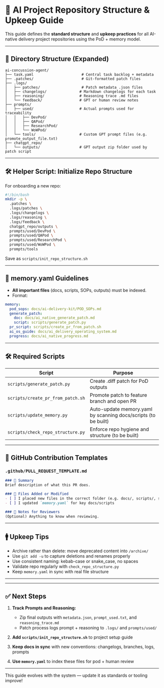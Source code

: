 # 🧱 AI Project Repository Structure & Upkeep Guide

This guide defines the **standard structure** and **upkeep practices** for all AI-native delivery project repositories using the PoD + memory model.

---


## 📁 Directory Structure (Expanded)

```
ai-concussion-agent/
├── task.yaml                      # Central task backlog + metadata
├── .patches/                      # Git-formatted patch files
├── .logs/
│   ├── patches/                   # Patch metadata .json files
│   ├── changelogs/               # Markdown changelogs for each task
│   ├── reasoning/                # Reasoning trace .md files
│   └── feedback/                 # GPT or human review notes
├── prompts/
│   ├── used/                     # Actual prompts used for traceability
│   │   ├── DevPod/
│   │   ├── QAPod/
│   │   ├── ResearchPod/
│   │   └── WoWPod/
│   └── tools/                    # Custom GPT prompt files (e.g. promote_output_file.txt)
├── chatgpt_repo/
│   └── outputs/                  # GPT output zip folder used by patch script
```

---

## 🛠️ Helper Script: Initialize Repo Structure

For onboarding a new repo:

```bash
#!/bin/bash
mkdir -p \
  .patches \
  .logs/patches \
  .logs/changelogs \
  .logs/reasoning \
  .logs/feedback \
  chatgpt_repo/outputs \
  prompts/used/DevPod \
  prompts/used/QAPod \
  prompts/used/ResearchPod \
  prompts/used/WoWPod \
  prompts/tools
```

Save as `scripts/init_repo_structure.sh`


---

## 🧠 memory.yaml Guidelines

- **All important files** (docs, scripts, SOPs, outputs) must be indexed.
- Format:

```yaml
memory:
  pod_sops: docs/ai-delivery-kit/POD_SOPs.md
  generate_patch:
    doc: docs/ai_native_generate_patch.md
    script: scripts/generate_patch.py
  pr_script: scripts/create_pr_from_patch.sh
  ai_os_guide: docs/ai_delivery_operating_system.md
  progress: docs/ai_native_progress.md
```

---

## 🛠️ Required Scripts

| Script | Purpose |
|--------|---------|
| `scripts/generate_patch.py` | Create .diff patch for PoD outputs |
| `scripts/create_pr_from_patch.sh` | Promote patch to feature branch and open PR |
| `scripts/update_memory.py` | Auto-update memory.yaml by scanning docs/scripts (to be built) |
| `scripts/check_repo_structure.py` | Enforce repo hygiene and structure (to be built) |

---

## 📄 GitHub Contribution Templates

### `.github/PULL_REQUEST_TEMPLATE.md`

```markdown
### 📌 Summary
Brief description of what this PR does.

### 📂 Files Added or Modified
- [ ] I placed new files in the correct folder (e.g. docs/, scripts/, src/)
- [ ] I updated `memory.yaml` for key docs/scripts

### 🧠 Notes for Reviewers
(Optional) Anything to know when reviewing.
```

---

## 🚹 Upkeep Tips

- Archive rather than delete: move deprecated content into `/archive/`
- Use `git add -u` to capture deletions and renames properly
- Use consistent naming: kebab-case or snake_case, no spaces
- Validate repo regularly with `check_repo_structure.py`
- Keep `memory.yaml` in sync with real file structure

---

---

## ✅ Next Steps

1. **Track Prompts and Reasoning:**
   - Zip final outputs with `metadata.json`, `prompt_used.txt`, and `reasoning_trace.md`
   - Patch process logs prompt + reasoning to `.logs/` and `prompts/used/`

2. **Add `scripts/init_repo_structure.sh`** to project setup guide

3. **Keep docs in sync** with new conventions: changelogs, branches, logs, prompts

4. **Use `memory.yaml`** to index these files for pod + human review

---


This guide evolves with the system — update it as standards or tooling improve!

